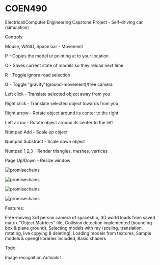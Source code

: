 # COEN490
Electrical/Computer Engineering Capstone Project - Self-driving car (simulation)

Controls:

  Mouse, WASD, Space bar - Movement
  
  P - Copies the model ur pointing at to your location
  
  O - Saves current state of models so they reload next time
  
  R - Toggle ignore road selection
  
  G - Toggle "gravity"(ground-movement)/free camera
    
  Left click - Translate selected object away from you
  
  Right click - Translate selected object towards from you
  
  Right arrow - Rotate object around its center to the right
  
  Left arrow - Rotate object around its center to the left
  
  Numpad Add - Scale up object
  
  Numpad Substract - Scale down object  
  
  Numpad 1,2,3 - Render triangles, meshes, vertices
  
  Page Up/Down - Resize window

![promisechains](https://cloud.githubusercontent.com/assets/16614194/19246346/e5cbe120-8ef3-11e6-81bc-4d07a2c19130.png)

![promisechains](https://cloud.githubusercontent.com/assets/16614194/19246347/e7f4d664-8ef3-11e6-91f2-abdee8b3c6e9.png)

![promisechains](https://cloud.githubusercontent.com/assets/16614194/19246351/ea1b9932-8ef3-11e6-8eef-55cb5f22abc3.png)

![promisechains](https://cloud.githubusercontent.com/assets/16614194/19246353/ec2ffb78-8ef3-11e6-816f-facedee7034b.png)

Features:

  Free-moving 3rd person camera of spaceship,
  3D world loads from saved matrix "Object Matrices" file,
  Collision detection implemented (bounding-box & plane ground), 
  Selecting models with ray (scaling, translation, rotating, live copying & deleting),
  Loading models from textures,
  Sample models & opengl libraries included,
  Basic shaders
  
 Todo:
 
  Image recognition
  Autopilot


  

